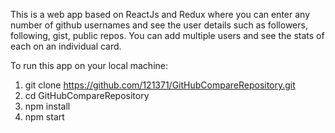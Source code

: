This is a web app based on ReactJs and Redux where you can enter any number of github usernames and see the user details such as followers, following, gist, public repos. You can add multiple users and see the stats of each on an individual card.

To run this app on your local machine:

1. git clone https://github.com/121371/GitHubCompareRepository.git
2. cd GitHubCompareRepository
3. npm install
4. npm start
